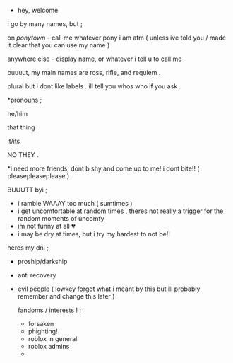 * hey, welcome

i go by many names, but ;

on *ponytown* - call me whatever pony i am atm ( unless ive told you / made it clear that you can use my name )

anywhere else - display name, or whatever i tell u to call me

buuuut, my main names are ross, rifle, and requiem .


plural but i dont like labels . ill tell you whos who if you ask .



*pronouns ;

he/him

that thing

it/its

NO THEY .



*i need more friends, dont b shy and come up to me! i dont bite!! ( pleasepleaseplease )



BUUUTT byi ;
- i ramble WAAAY too much ( sumtimes )
- i get uncomfortable at random times , theres not really a trigger for the random moments of uncomfy 
- im not funny at all 💔
- i may be dry at times, but i try my hardest to not be!!
  
heres my dni ; 
- proship/darkship
- anti recovery
- evil people ( lowkey forgot what i meant by this but ill probably remember and change this later )



  fandoms / interests ! ;
  - forsaken
  - phighting!
  - roblox in general
  - roblox admins
  - 
